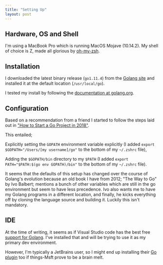 ```yaml
---
title: "Setting Up"
layout: post
---
```


## Hardware, OS and Shell

I'm using a MacBook Pro which is running MacOS Mojave (10.14.2).  My shell of choice is Z, made all glorious by [oh-my-zsh](https://ohmyz.sh/).

## Installation

I downloaded the latest binary release (`go1.11.4`) from the [Golang site](https://golang.org/dl/) and installed it at the default location (`/usr/local/go`).

I tested my install by following the [documentation at golang.org](https://golang.org/doc/install#testing).

## Configuration

Based on a recommendation from a friend I started to follow the steps laid out in ["How to Start a Go Project in 2018"](https://boyter.org/posts/how-to-start-go-project-2018/).  

This entailed; 

Explicitly setting the `GOPATH` environment variable explicitly (I added `export $GOPATH="/Users/[my username]/go"` to the bottom of my `~/.zshrc` file), 

Adding the `$GOPATH/bin` directory to my `$PATH` (I added `export PATH="$PATH:$(go env GOPATH)/bin"` to the bottom of my `~/.zshrc` file).

It seems that the defaults of this setup has changed over the course of Golang's evolution because an old book I have from 2012; "The Way to Go" by Ivo Balbert; mentions a bunch of other variables which are still in the go environment but seem to have less precedence.  Ivo also wants me to have my Golang programs in a different location, and finally, he kicks everything off by cloning the language source and building it.  Luckily this isn't mandatory.

## IDE
At the time of writing, it seems as if Visual Studio code has the best free [support for Golang](https://marketplace.visualstudio.com/items?itemName=ms-vscode.Go).  I've installed that and will be trying to use it as my primary dev environment.

However, I'm typically a JetBrains user, so I might end up installing their [Go plugin](https://plugins.jetbrains.com/plugin/9568-go) too if things-Msft prove to be a brain melt.